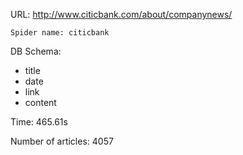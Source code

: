 URL: http://www.citicbank.com/about/companynews/

    Spider name: citicbank

DB Schema:
- title
- date
- link
- content

Time: 465.61s

Number of articles: 4057


